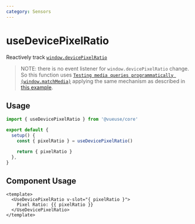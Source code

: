 ```yaml
---
category: Sensors
---
```


# useDevicePixelRatio

Reactively track [`window.devicePixelRatio`](https://developer.mozilla.org/docs/Web/API/Window/devicePixelRatio)

> NOTE: there is no event listener for `window.devicePixelRatio` change. So this function uses [`Testing media queries programmatically (window.matchMedia)`](https://developer.mozilla.org/en-US/docs/Web/CSS/Media_Queries/Testing_media_queries) applying the same mechanism as described in [this example](https://developer.mozilla.org/en-US/docs/Web/API/Window/devicePixelRatio#monitoring_screen_resolution_or_zoom_level_changes).

## Usage

```js
import { useDevicePixelRatio } from '@vueuse/core'

export default {
  setup() {
    const { pixelRatio } = useDevicePixelRatio()

    return { pixelRatio }
  },
}
```

## Component Usage

```vue
<template>
  <UseDevicePixelRatio v-slot="{ pixelRatio }">
    Pixel Ratio: {{ pixelRatio }}
  </UseDevicePixelRatio>
</template>
```

